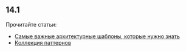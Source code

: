 ## 14.1

Прочитайте статьи:

* [Самые важные архитектурные шаблоны, которые нужно знать](https://habr.com/ru/company/alconost/blog/522662/)
* [Коллекция паттернов](https://github.com/faif/python-patterns)
